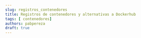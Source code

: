 ```yaml
---
slug: registros_contenedores 
title: Registros de contenedores y alternativas a Dockerhub 
tags: [ contenedores]
authors: pabpereza
draft: true
---
```





